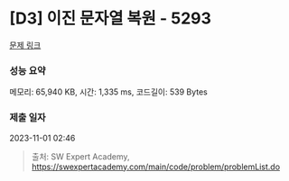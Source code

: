 # [D3] 이진 문자열 복원 - 5293 

[문제 링크](https://swexpertacademy.com/main/code/problem/problemDetail.do?contestProbId=AWUiwoe6o00DFAVT) 

### 성능 요약

메모리: 65,940 KB, 시간: 1,335 ms, 코드길이: 539 Bytes

### 제출 일자

2023-11-01 02:46



> 출처: SW Expert Academy, https://swexpertacademy.com/main/code/problem/problemList.do